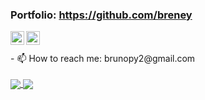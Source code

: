 ### Portfolio: https://github.com/breney

<a href="https://linkedin.com/in/bruno-pereira-b117ab210">
  <img align="left" alt="Brijesh Dhanani" width="22px" style='background-color=blue;' src="https://cdn.jsdelivr.net/npm/simple-icons@v3/icons/linkedin.svg" />
</a>
<a href="https://www.instagram.com/brunopereira222/">
  <img align="left" alt="Brijesh Dhanani" width="22px" src="https://cdn.jsdelivr.net/npm/simple-icons@v3/icons/instagram.svg" />
</a>
<br><br>
- 📫 How to reach me: brunopy2@gmail.com
<br><br>
<a href="https://github.com/breney">
  <img align="center" src="https://github-readme-stats.vercel.app/api?username=breney&show_icons=true&include_all_commits=true&line_height=20&theme=buefy" />
</a>
<a href="https://github.com/breney">
  <img align="center" src="https://github-readme-stats.vercel.app/api/top-langs/?username=breney&layout=compact&theme=buefy" />
</a>




